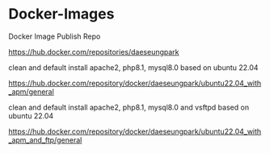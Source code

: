 # Docker-Images
Docker Image Publish Repo

https://hub.docker.com/repositories/daeseungpark

clean and default install apache2, php8.1, mysql8.0 based on ubuntu 22.04 

https://hub.docker.com/repository/docker/daeseungpark/ubuntu22.04_with_apm/general

clean and default install apache2, php8.1, mysql8.0 and vsftpd based on ubuntu 22.04

https://hub.docker.com/repository/docker/daeseungpark/ubuntu22.04_with_apm_and_ftp/general

